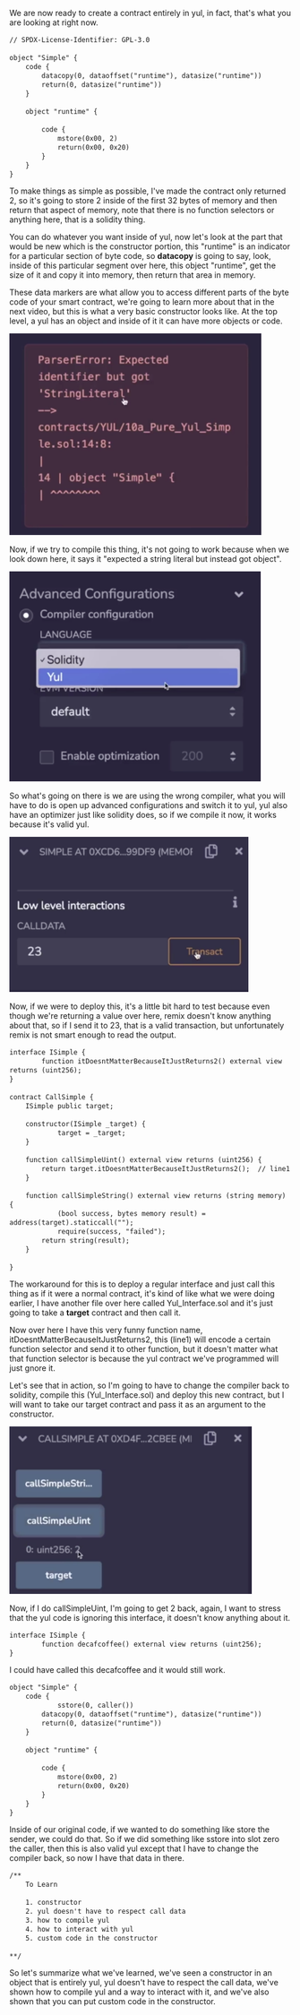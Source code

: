 We are now ready to create a contract entirely in yul, in fact, that's what you are looking at right now.  

```solidity
// SPDX-License-Identifier: GPL-3.0

object "Simple" {
    code {
        datacopy(0, dataoffset("runtime"), datasize("runtime"))
        return(0, datasize("runtime"))        
    }

    object "runtime" {
        
        code {
            mstore(0x00, 2)
            return(0x00, 0x20)
        }
    }
}
```

To make things as simple as possible, I've made the contract only returned 2, so it's going to store 2 inside of the first 32 bytes of memory and then return that aspect of memory, note that there is no function selectors or anything here, that is a solidity thing. 

You can do whatever you want inside of yul, now let's look at the part that would be new which is the constructor portion, this "runtime" is an indicator for a particular section of byte code, so **datacopy** is going to say, look, inside of this particular segment over here, this object "runtime", get the size of it and copy it into memory, then return that area in memory. 

These data markers are what allow you to access different parts of the byte code of your smart contract,  we're going to learn more about that in the next video, but this is what a very basic constructor looks like. At the top level, a yul has an object and inside of it it can have more objects or code.

<img src="error.png" style="zoom:80%;" />

Now, if we try to compile this thing, it's not going to work because when we look down here, it says it "expected a string literal but instead got object". 

<img src="yulcompiler.png" style="zoom:80%;" />

So what's going on there is we are using the wrong compiler, what you will have to do is open up advanced configurations and switch it to yul, yul also have an optimizer just like solidity does, so if we compile it now, it works because it's valid yul. 

<img src="lowlevelinteraction.png" style="zoom:80%;" />

Now, if we were to deploy this, it's a little bit hard to test because even though we're returning a value over here, remix doesn't know anything about that, so if I send it to 23, that is a valid transaction, but unfortunately remix is not smart enough to read the output. 

```solidity
interface ISimple {
		function itDoesntMatterBecauseItJustReturns2() external view returns (uint256);
}

contract CallSimple {
    ISimple public target;

    constructor(ISimple _target) {
    		target = _target;
    }

    function callSimpleUint() external view returns (uint256) {
        return target.itDoesntMatterBecauseItJustReturns2();  // line1
    }
     
    function callSimpleString() external view returns (string memory)  {
    		(bool success, bytes memory result) = address(target).staticcall("");
    		require(success, "failed");
        return string(result);
    }
    
}
```

The workaround for this is to deploy a regular interface and just call this thing as if it were a normal contract, it's kind of like what we were doing earlier, I have another file over here called Yul_Interface.sol and it's just going to take a **target** contract and then call it. 

Now over here I have this very funny function name, itDoesntMatterBecauseItJustReturns2, this (line1) will encode a certain function selector and send it to other function, but it doesn't matter what that function selector is because the yul contract we've programmed will just gnore it. 

Let's see that in action, so I'm going to have to change the compiler back to solidity, compile this (Yul_Interface.sol) and deploy this new contract, but I will want to take our target contract and pass it as an argument to the constructor. 

<img src="callsimpleuint.png" style="zoom:80%;" />

Now, if I do callSimpleUint, I'm going to get 2 back, again, I want to stress that the yul code is ignoring this interface, it doesn't know anything about it. 

```solidity
interface ISimple {
		function decafcoffee() external view returns (uint256);
}
```

I could have called this decafcoffee and it would still work.

```solidity
object "Simple" {
    code {
    		sstore(0, caller())
        datacopy(0, dataoffset("runtime"), datasize("runtime"))
        return(0, datasize("runtime"))        
    }

    object "runtime" {
        
        code {
            mstore(0x00, 2)
            return(0x00, 0x20)
        }
    }
}
```

Inside of our original code, if we wanted to do something like store the sender, we could do that. So if we did something like sstore into slot zero the caller, then this is also valid yul except that I have to change the compiler back, so now I have that data in there. 

```solidity
/** 
    To Learn

    1. constructor
    2. yul doesn't have to respect call data
    3. how to compile yul
    4. how to interact with yul
    5. custom code in the constructor

**/
```

So let's summarize what we've learned, we've seen a constructor in an object that is entirely yul, yul doesn't have to respect the call data, we've shown how to compile yul and a way to interact with it, and we've also shown that you can put custom code in the constructor.